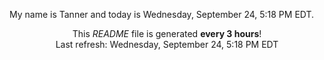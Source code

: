 My name is Tanner and today is Wednesday, September 24, 5:18 PM EDT.

<p align="center">This <i>README</i> file is generated <b>every 3 hours</b>!</br>Last refresh: Wednesday, September 24, 5:18 PM EDT<br /></p>

